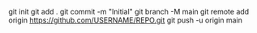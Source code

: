 git init
git add .
git commit -m "Initial"
git branch -M main
git remote add origin https://github.com/USERNAME/REPO.git
git push -u origin main

